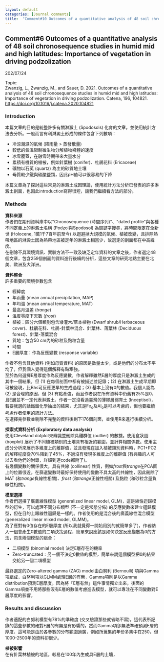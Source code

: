 ```yaml
---
layout: default
categories: [Journal comments]
title:  "Comment#10 Outcomes of a quantitative analysis of 48 soil chronosequence studies in humid mid and high latitudes: Importance of vegetation in driving podzolization"
---  
```

## Comment#6 Outcomes of a quantitative analysis of 48 soil chronosequence studies in humid mid and high latitudes: Importance of vegetation in driving podzolization  
202/07/24  
  
Topic:  
Zwanzig, L., Zwanzig, M., and Sauer, D. 2021. Outcomes of a quantitative analysis of 48 soil chronosequence studies in humid mid and high latitudes: Importance of vegetation in driving podzolization. Catena, 196, 104821.  
<a href="https://doi.org/10.1016/j.catena.2020.104821" target="_blank">https://doi.org/10.1016/j.catena.2020.104821</a>  
  
### Introduction  
本篇文章的目的是統整許多有關淋澱土 (Spodosols) 化育的文章，並使用統計方法去分析。一般而言有利淋澱土形成的條件包含下列數項：  
- 冷涼潮濕的氣候 (降雨量 > 蒸發散量)
- 較低的氣溫限制微生物分解植物殘體的速度
- 冰雪覆蓋，在融雪時期帶來大量水分
- 累積有機質的植被，例如針葉樹 (conifer)、杜鵑花科 (Ericaceae)
- 礦物以石英 (quartz) 為主的砂質地土壤
- 母質較少鐵與碳酸鹽類，因此pH值可以很容易的下降  
  
本篇文章為了探討這些常見的淋澱土成因理論，使用統計方法分析已發表的許多淋澱土剖面，也因此introduction寫得很短，讓我們繼續看方法的部分。  
  
### Methods  
**資料來源**   
作者們在期刊資料庫中以"Chronosequence (時間序列)"、"dated profile"與各種不同定義上的淋澱土名稱 (Podzol與Spodosol) 為關鍵字搜尋，將時間限定在全新世 (Holocene, 1萬1千7百年前至今) 以迴避掉大規模的氣候、植被改變，且排除熱帶地區的淋澱土因為熱帶地區被定年的淋澱土相當少，故選定的剖面都在中高緯度。  
在刪除不具環境資訊、實驗方法不一致及缺乏定年資料的文章之後，作者選定48個文章，包含259個剖面的資料進行後續的分析，這些文章的研究地點主要在北美、歐洲及大洋洲。  
  
**資料整合**  
許多重要的環境參數包含  
- 經緯度
- 年雨量 (mean annual precipitation, MAP)
- 年均溫 (mean annual temperature, MAT)
- 最高月溫差 (*trange*)
- 溫度零度下天數 (*frost*)
- 植被：區分六個類別包含矮灌木/草本植物 (Dwarf shrub/Herbaceous cover)、杜鵑花科、杜鵑-針葉林混合、針葉林、落葉林 (Deciduous forest)、針葉-落葉混合
- 質地：包含50 cm內的砂粒及黏粒含量
- 時間
- E層厚度：作為反應變數 (response variable)  
  
作者不包含其他資料 (例如母質資料) 的原因是數量太少，或是他們的分布太不平均了，但我個人覺得這個解釋有點牽強。  
至於為何選擇E層厚度作為反應變數，作者解釋雖然E層的厚度只是淋澱土生成的其中一個結果，但 (1) 在每個剖面中都有被描述並記錄；(2) 在淋澱土生成早期即可被發現，比Bhs可反應更早的生成過程；(3) 基本上沒有0的數值。我個人認為 (2) 是合理的原因，但 (3) 有點牽強，而且作者說在所有資料中仍舊有25%是0，且E層並不一定代表淋澱土，作者一定沒看過臺灣的薄膠層弱育土 (Inceptisol)，若要我選的話鐵鋁化學抽出的結果，尤其是Fe<sub>o</sub>及Al<sub>o</sub>是可以考慮的，但也要繼續考慮作者使用的統計方法。  
在選擇完參數並剔除不完整的資料後剩下176個剖面，並使用R來進行後續分析。  
  
**探索式資料分析 (Exploratory data analysis)**  
使用Cleveland dotplot來辨識並刪除具離群值 (outlier) 的數據。使用盒狀圖 (boxplot) 展示了不同植被類別的土壤具有相近的範圍，並計算相關係數。使用主成分分析來展示多維度上的離群值，並且發現在加入植被類別資料時，PC1+PC2的解釋程度從70%降到了45%，不過沒有發現多維度上的離群值 (有興趣的人可以去看他們的附錄，詳細到連code都附了)。  
有幾個變數的關係很大，具有共線 (collinear) 性質，例如*frost*與*trange*在PCA圖上的位置很近。在篩選變數時最好保持使用的變數不具太高的共線性，因此刪除了MAT (和*trange*負線性相關)、*frost* (和*trange*正線性相關) 及黏粒 (和砂粒含量負線性相關)。  
  
**模型選擇**  
作者們選擇了廣義線性模型 (generalized linear model, GLM)，這是線性迴歸模型的衍生，可以處理不同分布類型 (不一定是常態分佈) 的反應變數來建立迴歸模型，但在目的上跟線性迴歸是一樣的。作者使用的是混合後的廣義線性混合模型 (generalized linear mixed model, GLMM)。  
為了應對有0值存在的E層厚度 (所以我就覺得一開始用別的就簡單多了)，作者納入一個會產生0數值的二項決策過程，簡單來說應該是如何決定反應變數為0的方法，包含兩個模型的組合：
- 二項模型 (binomial model) 決定E層存在的機率
- Zero-truncated：另一個不決定0數值的模型，簡單來說這個模型把0的結果交給另一個二項模型
  
最終選定的Zero-altered gamma (ZAG) model由白努利 (Bernoulli) 項與Gamma項組成，白努利項以GLMM處理E層的有無，Gamma項則是以Gamma distribution預測E層厚度。因為將「E層有無」這件事情獨立出來，後面的Gamma項並不用將那些沒有E層的數值考慮進去模型，就可以專注在不同變數對E層厚度的影響。  
  
### Results and discussion  
作者適配的白努利模型有78%的準確度 (交叉驗證那些就省略不寫)，這代表所記錄的這些參數的確對E層的有無是有影響的，然而Gamma項卻無法準確預測E層的厚度，這可能是由於各參數的分布範圍過廣，例如所蒐集的年份多集中在250，但1000-2500年的資料卻很少。  
  
**植被影響**  
在有針葉林植被的地區，較易在100年內生成具E層的土壤，










